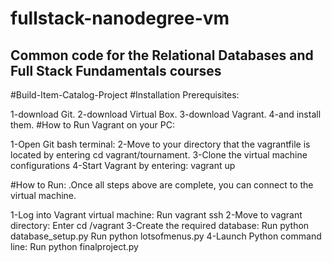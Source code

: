fullstack-nanodegree-vm
=============


Common code for the Relational Databases and Full Stack Fundamentals courses
----------------------------------------------------------------------------
#Build-Item-Catalog-Project
#Installation Prerequisites:

1-download Git. 
2-download Virtual Box.
3-download Vagrant.
4-and install them.
#How to Run Vagrant on your PC:

1-Open Git bash terminal:
2-Move to your directory that the vagrantfile is located by entering cd vagrant/tournament.
3-Clone the virtual machine configurations
4-Start Vagrant by entering: vagrant up

#How to Run: 
.Once all steps above are complete, you can connect to the virtual machine.

1-Log into Vagrant virtual machine:
Run vagrant ssh
2-Move to vagrant directory:
Enter cd /vagrant
3-Create the required database:
Run python database_setup.py
Run python lotsofmenus.py
4-Launch Python command line:
Run python finalproject.py
